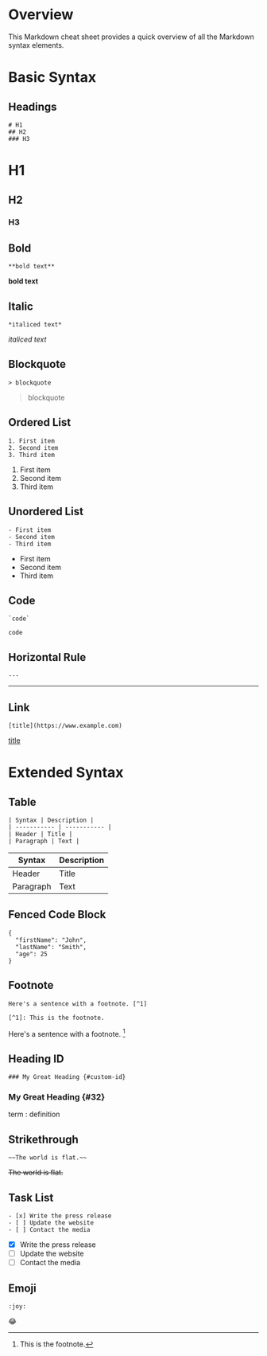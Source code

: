 # Overview 
This Markdown cheat sheet provides a quick overview of all the Markdown syntax elements.

# Basic Syntax

## Headings

``` 
# H1
## H2
### H3 
```

# H1
## H2
### H3 

## Bold

``` **bold text** ```

**bold text**

## Italic

``` *italiced text* ```

*italiced text*

## Blockquote

``` > blockquote ```

> blockquote

## Ordered List

```
1. First item
2. Second item
3. Third item
```

1. First item
2. Second item
3. Third item

## Unordered List

```
- First item
- Second item
- Third item
```

- First item
- Second item
- Third item

## Code
``` `code` ```

`code`

## Horizontal Rule
``` --- ```

---

## Link
``` [title](https://www.example.com) ```

[title](https://www.example.com)

# Extended Syntax

## Table
```
| Syntax | Description |
| ----------- | ----------- |
| Header | Title |
| Paragraph | Text |
```

| Syntax | Description |
| ----------- | ----------- |
| Header | Title |
| Paragraph | Text |

## Fenced Code Block
```
{
  "firstName": "John",
  "lastName": "Smith",
  "age": 25
}
```

## Footnote
```
Here's a sentence with a footnote. [^1]

[^1]: This is the footnote.
```

Here's a sentence with a footnote. [^1]

[^1]: This is the footnote.

## Heading ID 
```
### My Great Heading {#custom-id}
```

### My Great Heading {#32}

term
: definition

## Strikethrough
```
~~The world is flat.~~
```

~~The world is flat.~~

## Task List
```
- [x] Write the press release
- [ ] Update the website
- [ ] Contact the media
```

- [x] Write the press release
- [ ] Update the website
- [ ] Contact the media

## Emoji
```
:joy:
```

😂 
